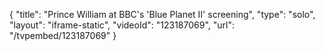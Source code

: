 {
    "title": "Prince William at BBC's 'Blue Planet II' screening",
    "type": "solo",
    "layout": "iframe-static",
    "videoId": "123187069",
    "url": "\/tvpembed\/123187069"
}
